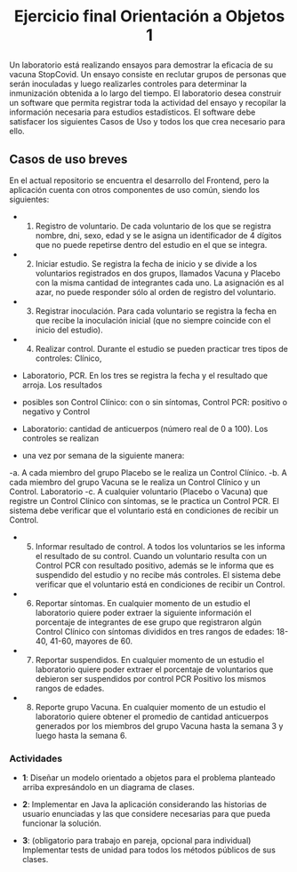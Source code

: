 #
# <p align="center">Ejercicio final Orientación a Objetos 1</p>

Un laboratorio está realizando ensayos para demostrar la eficacia de su vacuna StopCovid. Un
ensayo consiste en reclutar grupos de personas que serán inoculadas y luego realizarles controles
para determinar la inmunización obtenida a lo largo del tiempo. El laboratorio desea construir un
software que permita registrar toda la actividad del ensayo y recopilar la información necesaria
para estudios estadísticos.
El software debe satisfacer los siguientes Casos de Uso y todos los que crea necesario para ello.



## Casos de uso breves

En el actual repositorio se encuentra el desarrollo del Frontend, pero la aplicación cuenta con otros componentes de uso común, siendo los siguientes:

- 1. Registro de voluntario. De cada voluntario de los que se registra nombre, dni, sexo, edad y
     se le asigna un identificador de 4 dígitos que no puede repetirse dentro del estudio en el
     que se integra.


- 2. Iniciar estudio. Se registra la fecha de inicio y se divide a los voluntarios registrados en dos
     grupos, llamados Vacuna y Placebo con la misma cantidad de integrantes cada uno. La
     asignación es al azar, no puede responder sólo al orden de registro del voluntario.

- 3. Registrar inoculación. Para cada voluntario se registra la fecha en que recibe la
     inoculación inicial (que no siempre coincide con el inicio del estudio).

- 4. Realizar control. Durante el estudio se pueden practicar tres tipos de controles: Clínico,
- Laboratorio, PCR. En los tres se registra la fecha y el resultado que arroja. Los resultados
- posibles son Control Clínico: con o sin síntomas, Control PCR: positivo o negativo y Control
- Laboratorio: cantidad de anticuerpos (número real de 0 a 100). Los controles se realizan
- una vez por semana de la siguiente manera:

-a. A cada miembro del grupo Placebo se le realiza un Control Clínico.
-b. A cada miembro del grupo Vacuna se le realiza un Control Clínico y un Control.
Laboratorio
-c. A cualquier voluntario (Placebo o Vacuna) que registre un Control Clínico con síntomas, se le practica un Control PCR. El sistema debe verificar que el voluntario está en condiciones de recibir un Control.


- 5. Informar resultado de control. A todos los voluntarios se les informa el resultado de su
     control. Cuando un voluntario resulta con un Control PCR con resultado positivo, además
     se le informa que es suspendido del estudio y no recibe más controles. El sistema debe
     verificar que el voluntario está en condiciones de recibir un Control.

- 6. Reportar síntomas. En cualquier momento de un estudio el laboratorio quiere poder
     extraer la siguiente información el porcentaje de integrantes de ese grupo que registraron
     algún Control Clínico con síntomas divididos en tres rangos de edades: 18-40, 41-60,
     mayores de 60.

- 7. Reportar suspendidos. En cualquier momento de un estudio el laboratorio quiere poder
     extraer el porcentaje de voluntarios que debieron ser suspendidos por control PCR
     Positivo los mismos rangos de edades.

- 8. Reporte grupo Vacuna. En cualquier momento de un estudio el laboratorio quiere obtener
     el promedio de cantidad anticuerpos generados por los miembros del grupo Vacuna hasta
     la semana 3 y luego hasta la semana 6.


### Actividades

- **1**:  Diseñar un modelo orientado a objetos para el problema planteado arriba expresándolo en un diagrama de clases.

- **2**: Implementar en Java la aplicación considerando las historias de usuario enunciadas y las que considere necesarias para que pueda funcionar la solución.

- **3**:  (obligatorio para trabajo en pareja, opcional para individual) Implementar tests de unidad para todos los métodos públicos de sus clases.